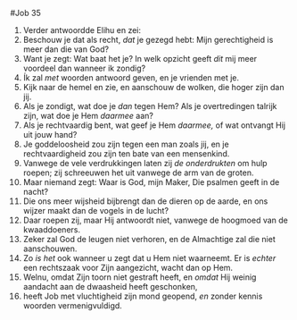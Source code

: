 #Job 35
1. Verder antwoordde Elihu en zei: 
2. Beschouw je dat als recht, *dat* je gezegd hebt: Mijn gerechtigheid is meer dan die van God? 
3. Want je zegt: Wat baat het je? In welk opzicht geeft *dit* mij meer voordeel dan wanneer ik zondig? 
4. Ík zal *met* woorden antwoord geven, en je vrienden met je. 
5. Kijk naar de hemel en zie, en aanschouw de wolken, die hoger zijn dan jij. 
6. Als je zondigt, wat doe je *dan* tegen Hem? Als je overtredingen talrijk zijn, wat doe je Hem *daarmee* aan? 
7. Als je rechtvaardig bent, wat geef je Hem *daarmee,* of wat ontvangt Hij uit jouw hand? 
8. Je goddeloosheid zou zijn tegen een man zoals jij, en je rechtvaardigheid zou zijn ten bate van een mensenkind. 
9. Vanwege de vele verdrukkingen laten zij *de onderdrukten* om hulp roepen; zij schreeuwen het uit vanwege de arm van de groten. 
10. Maar niemand zegt: Waar is God, mijn Maker, Die psalmen geeft in de nacht? 
11. Die ons meer wijsheid bijbrengt dan de dieren op de aarde, en ons wijzer maakt dan de vogels in de lucht? 
12. Daar roepen zij, maar Hij antwoordt niet, vanwege de hoogmoed van de kwaaddoeners. 
13. Zeker zal God de leugen niet verhoren, en de Almachtige zal die niet aanschouwen. 
14. Zo *is het* ook wanneer u zegt dat u Hem niet waarneemt. Er is *echter* een rechtszaak voor Zijn aangezicht, wacht dan op Hem. 
15. Welnu, omdat Zijn toorn niet gestraft heeft, en *omdat* Hij weinig aandacht aan de dwaasheid heeft geschonken, 
16. heeft Job met vluchtigheid zijn mond geopend, *en* zonder kennis woorden vermenigvuldigd.
